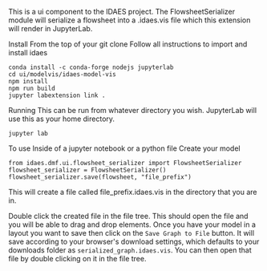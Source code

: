 This is a ui component to the IDAES project. The FlowsheetSerializer module will serialize a flowsheet into a .idaes.vis file which this extension will render in JupyterLab.

Install
From the top of your git clone
Follow all instructions to import and install idaes
```
conda install -c conda-forge nodejs jupyterlab
cd ui/modelvis/idaes-model-vis
npm install
npm run build
jupyter labextension link .
```

Running
This can be run from whatever directory you wish. JupyterLab will use this as your home directory.

`jupyter lab`

To use
Inside of a jupyter notebook or a python file
Create your model
```
from idaes.dmf.ui.flowsheet_serializer import FlowsheetSerializer
flowsheet_serializer = FlowsheetSerializer()
flowsheet_serializer.save(flowsheet, "file_prefix")
```
This will create a file called file_prefix.idaes.vis in the directory that you are in.

Double click the created file in the file tree. This should open the file and you will be able to drag and drop elements.
Once you have your model in a layout you want to save then click on the `Save Graph to File` button. It will save according to your browser's download settings, which defaults to your downloads folder as `serialized_graph.idaes.vis`.
You can then open that file by double clicking on it in the file tree.

